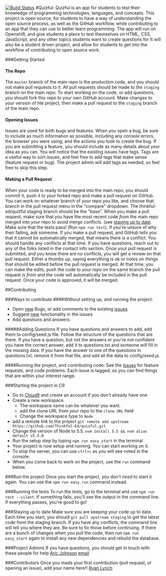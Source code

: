[![Build Status](https://travis-ci.org/aric87/tuneful.png)](https://travis-ci.org/thinkful-ed/quizful)
#Quizful:
Quizful is an app for students to test their knowledge of programming technologies, languages, and concepts. 
This project is open source, for students to have a way of understanding the open source process, as well as the GitHub workflow, while contributing to an app that they can use to better learn programming. 
The app will run on Openshift, and give students a place to test themselves on HTML, CSS, JavaScript, and any other topics students want to create questions for 
It will also be a student driven project, and allow for students to get into the workflow of contributing to open source work.

###Getting Started
#### The Repo
The `master` branch of the main repo is the production code, and you should not make pull requests to it. All pull requests should be made to the `staging` branch on the main repo. 
To start working on the code, or add questions, you should fork this repo to your own GitHub account. Make changes to your version of hte project, then make a pull request to the `staging` branch of the main repo. 

#### Opening Issues
Issues are used for both bugs and features. When you open a bug, be sure to include as much information as possible, including any console errors, the browser you were using, and the actions you took to create the bug. 
If you are submitting a feature, you should include as many details about your idea as you can. 
You will notice that the existing issues have tags. Tags are a useful way to sort issues, and feel free to add tags that make sense (feature request or bug). The project admin will add tags as needed, so feel free to skip this step. 

#### Making a Pull Request 
When your code is ready to be merged into the main repo, you should commit it, push it to _your_ forked repo and make a pull request on GitHub. You can work on whatever branch of _your_ repo you like, and choose that branch in the pull request menu in the "compare" dropdown. The thinkful-ed/quizful staging branch should be the "base".
When you make a pull request, make sure that you have the most recent code _from_ the main repo merged into _your_ repo to avoid merge conflicts. (see [staying up to date](#staying-up-to-date).
Make sure that the tests pass! (Run `npm run test`). If you're unsure of why their failing, ask someone. 
If you make a pull request, and GitHub tells you that it cannot be automatically merged, that means there is a conflict. You should handle any conflicts at that time. If you have questions, reach out to any of the folks listed in the contact info section. 
Once your pull request is submitted, and you know there are no conflicts, you will get a review on that pull request. Either a thumbs up, saying everything is ok or notes on things that should be edited before the pull request is merged. At that time, you can make the edits, push the code to _your_ repo on the same branch the pull request is _from_ and the code will automatically be included in the pull request. 
Once your code is approved, it will be merged. 

##Contributing

###Ways to contribute
####Without setting up, and running the project:
- Open [new](https://github.com/Thinkful-Ed/quizful/issues/new) Bugs, or add comments to the existing [issues](https://github.com/thinkful-ed/quizful/issues)
- Suggest [new](https://github.com/Thinkful-Ed/quizful/issues/new) functionality in the issues
- Add questions and answers:

#####Adding Questions
If you have questions and answers to add, add them to config/seed.js file. Follow the structure of the questions that are there. 
If you have a question, but not the answers or you're not confident you have the correct answer, add it to questions.txt and someone will fill in the missing data. 
If you have the answer to one of the questions in questions.txt, remove it from that file, and add all the data to config/seed.js.

####Running the project, and contributing code:
See the [issues](https://github.com/thinkful-ed/quizful/issues) for feature requests, and code problems. Each issue is tagged, so you can find things that are within your interest range.

###Starting the project in C9
- Go to [Cloud9](https://c9.io) and create an account if you don't already have one
- Create a new workspace.  
    - The workspace name can be whatever you want. 
    -  add the clone URL from _your_ repo to the `clone URL` field
    -  Change the workspace type to `Node`
- add a remote link to the project `git remote add upstream https://github.com/Thinkful-Ed/quizful.git`
- Change the version of Node to 5.5. `nvm install 5.5 && nvm alias default v5.5.0 `
- Run the setup step by typing `npm run easy_start` in the terminal
- Your project is now setup and running. You can start working on it. 
- To stop the server, you can use `ctrl+c` as you will see noted in the console. 
- When you come back to work on the project, use the `run` command below.

###Run the project
Once you start the project, you don't _need_ to start it again. 
You can use the `npm run easy_run` command instead.

###Running the tests
To run the tests, go to the terminal and use `npm run test --silent`. If something fails, you'll see the output in the command line. If everything passes, you're good to go!

###Staying up to date
Make sure you are keeping your code up to date. 
Each time you start, you should `git pull upstream staging` to get the latest code from the staging branch. 
If you have any conflicts, the command line will tell you where they are. Be sure to fix those before continuing.
If there are a bunch of changes when you pull the code, then run `npm run easy_start` again to install any new dependencies and rebuild the database. 

###Project Admins
If you have questions, you should get in touch with these people for help
[Aric Johnson](https://github.com/aric87) [email](mailto:aric@thinkful.com)


###Contributors
Once you made your first contribution (pull request, or opening an issue), add your name here!!
[Ryan Lynch](https://github.com/shiftyp)

